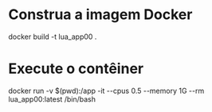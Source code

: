 # Construa a imagem Docker
docker build -t lua_app00 .

# Execute o contêiner
docker run -v $(pwd):/app -it --cpus 0.5 --memory 1G --rm lua_app00:latest /bin/bash

